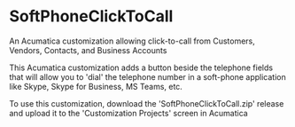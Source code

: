 # SoftPhoneClickToCall
An Acumatica customization allowing click-to-call from Customers, Vendors, Contacts, and Business Accounts

This Acumatica customization adds a button beside the telephone fields that will allow you to 'dial' the telephone number in a soft-phone application like Skype, Skype for Business, MS Teams, etc.

To use this customization, download the 'SoftPhoneClickToCall.zip' release and upload it to the 'Customization Projects' screen in Acumatica
